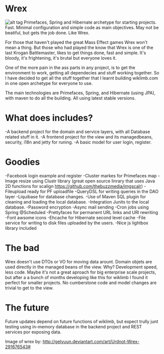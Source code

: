 # Wrex
![alt tag](https://raw.githubusercontent.com/konum/wrex/wrex.png)
Primefaces, Spring and Hibernate archetype for starting projects. Fast. Minimal configuration and simple code as main objectives. May not be beatiful, but gets the job done. Like Wrex.

For those that haven't played the great Mass Effect games Wrex won't mean a thing. But those who had played the know that Wrex is one of the last Krogan Battlemaster, likes to get things done, fast and simple. It's bloody, it's frightening, it's brutal but everyone loves it. 

One of the more pain in the ass parts in any project, is to get the environment to work, getting all dependecies and stuff working together. So I have decided to get all the stuff together that I learnt building wiklimb.com in one open archetype for everyone to use.

The main technologies are Primefaces, Spring, and Hibernate (using JPA), with maven to do all the building.  All using latest stable versions.

# What does includes?
-A backend project for the domain and service layers, with all Database related stuff in it.
-A frontend project for the view and its managedbeans, security, i18n and jetty for runing.
-A basic model for user login, register.

# Goodies
-Facebook login example and register
-Cluster markes for Primefaces map
-Image resize using Clustr library (great open source linrary that uses Java 2D functions for scalign https://github.com/thebuzzmedia/imgscalr)
-Fileupload ready for PF uploadfile
-QueryDSL for writing queries in the DAO layer
-Liquibase for database changes. 
-Use of Maven SQL plugin for cleaning and loading the local database.
-Integration Junits to the local database.
-Password encryption
-Async mail sending
-Cron jobs using Spring @Scheduled
-Prettyfaces for permanent URL links and URl rewriting
-Font awsome icons
-Ehcache for Hibernate second level cache
-File service for writing to disk files uploaded by the users.
-Nice js lightbox library included


# The bad
Wrex doesn't use DTOs or VO for moving data arount. Domain objets are used directly in the managed beans of the view. Why? Development speed, less code. Maybe it's not a great aproach for big enterprise scale projects, but after a a bunch of months developing like this for wiklimb I found it perfect for smaller projects. No cumberstone code and model changes are trivial to get to the view.  

# The future
Future updates depend on future functions of wiklimb, but expect trully junt testing using in-memory database in the backend project and REST services por exposing data.

Image of wrex by: http://gelvuun.deviantart.com/art/Urdnot-Wrex-291676543#
